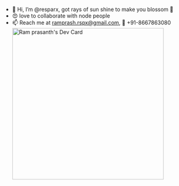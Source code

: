 - 👋 Hi, I’m @resparx, got rays of sun shine to make you blossom 💞️
- :heart_eyes: love to collaborate with node people
- 📫 Reach me at ramprash.rspx@gmail.com,  :iphone: +91-8667863080
<a href="https://app.daily.dev/resparx"><img src="https://api.daily.dev/devcards/bd52b7564f6f4156a8cc6400dbed68ed.png?r=hy3" width="400" alt="Ram prasanth's Dev Card"/></a>
